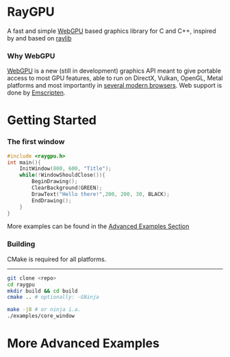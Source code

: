 # RayGPU
A fast and simple [WebGPU](https://developer.mozilla.org/en-US/docs/Web/API/WebGPU_API) based graphics library for C and C++, inspired by and based on [raylib](https://github.com/raysan5/raylib/)
### Why WebGPU
[WebGPU](https://developer.mozilla.org/en-US/docs/Web/API/WebGPU_API) is a new (still in development) graphics API meant to give portable access to most GPU features, able to run on DirectX, Vulkan, OpenGL, Metal platforms and most importantly in [several modern browsers](https://caniuse.com/webgpu). Web support is done by [Emscripten](https://emscripten.org/).
# Getting Started
### The first window
```c
#include <raygpu.h>
int main(){
    InitWindow(800, 600, "Title");
    while(!WindowShouldClose()){
        BeginDrawing();
        ClearBackground(GREEN);
        DrawText("Hello there!",200, 200, 30, BLACK);
        EndDrawing();
    }
}

```
More examples can be found in the [Advanced Examples Section](#more-advanced-examples)
### Building
CMake is required for all platforms.
___
```bash
git clone <repo>
cd raygpu
mkdir build && cd build
cmake .. # optionally: -GNinja

make -j8 # or ninja i.a.
./examples/core_window
```


# More Advanced Examples